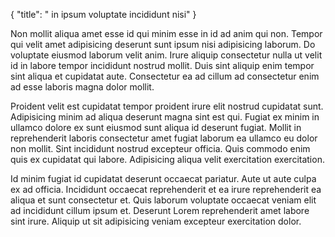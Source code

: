 {
  "title": " in ipsum voluptate incididunt nisi"
}

Non mollit aliqua amet esse id qui minim esse in id ad anim qui non. Tempor qui velit amet adipisicing deserunt sunt ipsum nisi adipisicing laborum. Do voluptate eiusmod laborum velit anim. Irure aliquip consectetur nulla ut velit id in labore tempor incididunt nostrud mollit. Duis sint aliquip enim tempor sint aliqua et cupidatat aute. Consectetur ea ad cillum ad consectetur enim ad esse laboris magna dolor mollit.

Proident velit est cupidatat tempor proident irure elit nostrud cupidatat sunt. Adipisicing minim ad aliqua deserunt magna sint est qui. Fugiat ex minim in ullamco dolore ex sunt eiusmod sunt aliqua id deserunt fugiat. Mollit in reprehenderit laboris consectetur amet fugiat laborum ea ullamco eu dolor non mollit. Sint incididunt nostrud excepteur officia. Quis commodo enim quis ex cupidatat qui labore. Adipisicing aliqua velit exercitation exercitation.

Id minim fugiat id cupidatat deserunt occaecat pariatur. Aute ut aute culpa ex ad officia. Incididunt occaecat reprehenderit et ea irure reprehenderit ea aliqua et sunt consectetur et. Quis laborum voluptate occaecat veniam elit ad incididunt cillum ipsum et. Deserunt Lorem reprehenderit amet labore sint irure. Aliquip ut sit adipisicing veniam excepteur exercitation dolor.